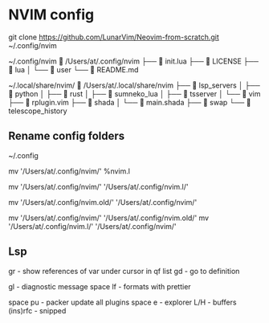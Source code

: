 
# NVIM config

git clone https://github.com/LunarVim/Neovim-from-scratch.git ~/.config/nvim

~/.config/nvim
     /Users/at/.config/nvim
    ├──  init.lua
    ├──  LICENSE
    ├──  lua
    │  └──  user
    └──  README.md

~/.local/share/nvim/
     /Users/at/.local/share/nvim
    ├──  lsp_servers
    │  ├──  python
    │  ├──  rust
    │  ├──  sumneko_lua
    │  ├──  tsserver
    │  └──  vim
    ├──  rplugin.vim
    ├──  shada
    │  └──  main.shada
    ├──  swap
    └──  telescope_history


## Rename config folders
~/.config

mv '/Users/at/.config/nvim/' %nvim.l

mv '/Users/at/.config/nvim/' '/Users/at/.config/nvim.l/'

mv '/Users/at/.config/nvim.old/' '/Users/at/.config/nvim/'

mv '/Users/at/.config/nvim/' '/Users/at/.config/nvim.old/'
mv '/Users/at/.config/nvim.l/' '/Users/at/.config/nvim/'

## Lsp
gr    - show references of var under cursor in qf list
gd    - go to definition

gl    - diagnostic message
space lf - formats with prettier

space pu - packer update all plugins
space e  - explorer
L/H      - buffers
(ins)rfc  - snipped






